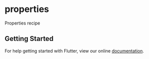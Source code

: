# properties

Properties recipe

## Getting Started

For help getting started with Flutter, view our online
[documentation](https://flutter.io/).
